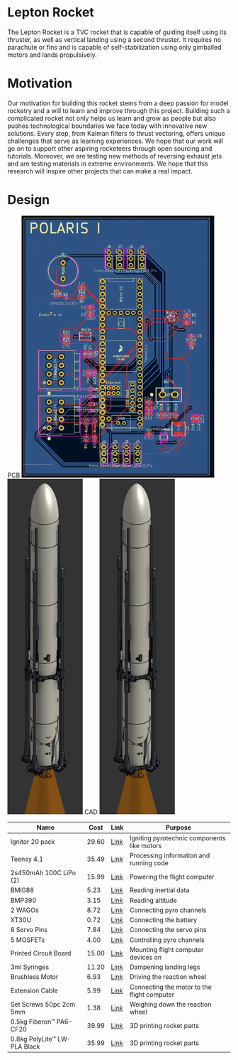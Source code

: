 # Lepton Rocket
The Lepton Rocket is a TVC rocket that is capable of guiding itself using its thruster, as well as vertical landing using a second thruster. It requires no parachute or fins and is capable of self-stabilization using only gimballed motors and lands propulsively.

# Motivation
Our motivation for building this rocket stems from a deep passion for model rocketry and a will to learn and improve through this project. Building such a complicated rocket not only helps us learn and grow as people but also pushes technological boundaries we face today with innovative new solutions. Every step, from Kalman filters to thrust vectoring, offers unique challenges that serve as learning experiences. We hope that our work will go on to support other aspiring rocketeers through open sourcing and tutorials. Moreover, we are testing new methods of reversing exhaust jets and are testing materials in extreme environments. We hope that this research will inspire other projects that can make a real impact.

# Design
PCB
![alt text](image.png)
![alt text](image-1.png)
CAD
![alt text](image-1.png)

| Name                          | Cost   | Link                                                                                                                                                                                                                                                                                                                                                      | Purpose                                           |
|-------------------------------|--------|------------------------------------------------------------------------------------------------------------------------------------------------------------------------------------------------------------------------------------------------------------------------------------------------------------------------------------------------------------|---------------------------------------------------|
| Ignitor 20 pack               | 29.60  | [Link](https://electricmatch.com/blasting-law-enforcement-military/see/6/7/mjg-firewire-initiator--standard)                                                                                                                                                                                                       | Igniting pyrotechnic components like motors      |
| Teensy 4.1                    | 35.49  | [Link](https://www.amazon.com/PJRC-Cortex-M7-Processor-iMXRT1062-Without/dp/B088JY7P2H/ref=asc_df_B088JY7P2H?mcid=8ae789eb80d63b429a8b6233ef5751e7&hvocijid=17548775748303405856-B088JY7P2H-&hvexpln=73&tag=hyprod-20&linkCode=df0&hvadid=730312820598&hvpos=&hvnetw=g&hvrand=17548775748303405856&hvpone=&hvptwo=&hvqmt=&hvdev=c&hvdvcmdl=&hvlocint=&hvlocphy=9001697&hvtargid=pla-2281435177898&psc=1) | Processing information and running code          |
| 2s450mAh 100C LiPo (2)        | 15.99  | [Link](https://www.amazon.com/OVONIC-Battery-Package-Including-Batteries/dp/B0D3F5SQ5T/ref=sr_1_2_sspa?dib=eyJ2IjoiMSJ9.gYYcCWmiTlFbvQRmeAibuGr2aKcAJe1jHgsTpN884Cw8oW3Wdzy9pyBCNqPCnOqHTNP_x6Fle7wReQ7mRdR2z7OfN7cbB16PEj693bv_CHA8dPjz7R4eYi3YXPl6JLQZPpEc5AUyUE4qfdWJEHZHBKxWxkeUBxW_zQSyBH26a2wwzBQrBroeJZtvlT3Dse5Vvb0nTMPKvHQNda3Bwg9G1l8X9cfD_IDGxEFLb2xPnJ_cveE6dFqdV4_nxm-dHIX4z_rGqd7YM2wUYwUrVkXqwiJ5eVih9GLUoigaOTOh2fo.X5shNDTcRJUBxLiL_zaug0F27wwoYK-v8rWSgAkjS64&dib_tag=se&keywords=2s+450mah+lipo&qid=1748531771&sr=8-2-spons&sp_csd=d2lkZ2V0TmFtZT1zcF9hdGY&psc=1) | Powering the flight computer                     |
| BMI088                        | 5.23   | [Link](https://www.digikey.com/en/products/detail/bosch-sensortec/BMI088/8634936)                                                                                                                                                                                                                                 | Reading inertial data                            |
| BMP390                        | 3.15   | [Link](https://www.digikey.com/en/products/detail/bosch-sensortec/BMP390/16164577)                                                                                                                                                                                                                               | Reading altitude                                 |
| 2 WAGOs                       | 8.72   | [Link](https://www.digikey.com/en/products/detail/wago-corporation/2601-1104/17123797?gQT=1)                                                                                                                                                                                                                     | Connecting pyro channels                         |
| XT30U                         | 0.72   | [Link](https://www.tme.eu/en/details/xt30upb-m/dc-power-connectors/amass/?utm_source=octopart.com&utm_medium=cpc&utm_campaign=compare-2025-05-27)                                                                                                                                                                 | Connecting the battery                           |
| 8 Servo Pins                  | 7.84   | [Link](https://www.digikey.com/en/products/detail/amphenol-icc-commercial-products-/G800W305018EU/13683151?gQT=1)                                                                                                                                                                                                 | Connecting the servo pins                        |
| 5 MOSFETs                     | 4.00   | [Link](https://www.digikey.com/en/products/detail/diodes-incorporated/DMN1019UVT-7/5126835)                                                                                                                                                                                                                       | Controlling pyro channels                        |
| Printed Circuit Board         | 15.00  | [Link](https://jlcpcb.com/)                                                                                                                                                                                                                                                                                       | Mounting flight computer devices on             |
| 3ml Syringes                  | 11.20  | [Link](https://www.mcmaster.com/7510A651/)                                                                                                                                                                                                                                                                        | Dampening landing legs                           |
| Brushless Motor               | 6.93   | [Link](https://www.aliexpress.us/item/3256806626806030.html?)                                                                                                                                                                                                                                                     | Driving the reaction wheel                       |
| Extension Cable               | 5.99   | [Link](https://www.amazon.com/FLY-RC-Connector-Extension-Brushless/dp/B0B12CFKNZ/ref=asc_df_B0B12CFKNZ?mcid=8e5db81149053e17aedeaeb54fc6da1f&hvocijid=2611908650921179939-B0B12CFKNZ-&hvexpln=73&tag=hyprod-20&linkCode=df0&hvadid=721245378154&hvpos=&hvnetw=g&hvrand=2611908650921179939&hvpone=&hvptwo=&hvqmt=&hvdev=c&hvdvcmdl=&hvlocint=&hvlocphy=9001697&hvtargid=pla-2281435177618&th=1) | Connecting the motor to the flight computer      |
| Set Screws 50pc 2cm 5mm       | 1.38   | [Link](https://www.aliexpress.us/item/2251832795980382.html?spm=a2g0o.productlist.main.11.4816cYVfcYVfrL&algo_pvid=4b71b07a-a4f2-45ce-9069-14c906ecce58&algo_exp_id=4b71b07a-a4f2-45ce-9069-14c906ecce58-10&pdp_ext_f=%7B%22order%22%3A%22403%22%2C%22eval%22%3A%221%22%7D&pdp_npi=4%40dis%21USD%211.35%211.15%21%21%211.35%211.15%21%402101ea8c17477554416392859edc7d%2166712359808%21sea%21US%210%21ABX&curPageLogUid=z28QujZoM2cn&utparam-url=scene%3Asearch%7Cquery_from%3A) | Weighing down the reaction wheel                |
| 0.5kg Fiberon™ PA6-CF20       | 39.99  | [Link](https://us.polymaker.com/products/fiberon-pa6-cf20?variant=43596329287737)                                                                                                                                                                                                                                 | 3D printing rocket parts                         |
| 0.8kg PolyLite™ LW-PLA Black  | 35.99  | [Link](https://us.polymaker.com/products/polylite-lw-pla?variant=39574342893625)                                                                                                                                                                                                                                  | 3D printing rocket parts                         |

